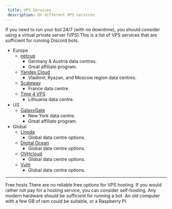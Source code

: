 ```yaml
---
 title: VPS Services
 description: On different VPS services
---
```


If you need to run your bot 24/7 (with no downtime), you should consider using a virtual private server (VPS).This is a list of VPS services that are sufficient for running Discord bots.

* Europe
    * [netcup](https://www.netcup.eu/)
        * Germany & Austria data centres.
        * Great affiliate program.
    * [Yandex Cloud](https://cloud.yandex.ru/)
        * Vladimir, Ryazan, and Moscow region data centres.
    * [Scaleway](https://www.scaleway.com/)
        * France data centre.
    * [Time 4 VPS](https://www.time4vps.eu/)
        * Lithuania data centre.
* US
    * [GalaxyGate](https://galaxygate.net/)
        * New York data centre.
        * Great affiliate program.
* Global
    * [Linode](https://www.linode.com/)
        * Global data centre options.
    * [Digital Ocean](https://www.digitalocean.com/)
        * Global data centre options.
    * [OVHcloud](https://www.ovhcloud.com/)
        * Global data centre options.
    * [Vultr](https://www.vultr.com/)
        * Global data centre options.

---
Free hosts
There are no reliable free options for VPS hosting. If you would rather not pay for a hosting service, you can consider self-hosting.
Any modern hardware should be sufficient for running a bot. An old computer with a few GB of ram could be suitable, or a Raspberry Pi.
